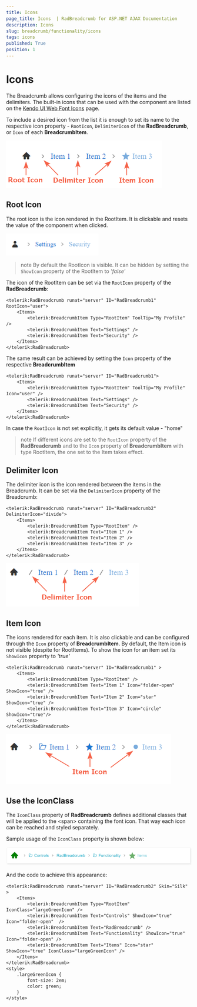 ```yaml
---
title: Icons
page_title: Icons  | RadBreadcrumb for ASP.NET AJAX Documentation
description: Icons 
slug: breadcrumb/functionality/icons
tags: icons
published: True
position: 1
---
```


# Icons

The Breadcrumb allows configuring the icons of the items and the delimiters. The built-in icons that can be used with the component are listed on the [Kendo UI Web Font Icons](https://docs.telerik.com/kendo-ui/styles-and-layout/icons-web#list-of-font-icons) page.

To include a desired icon from the list it is enough to set its name to the respective icon property - `RootIcon`, `DelimiterIcon` of the **RadBreadcrumb**, or `Icon` of each **BreadcrumbItem**.

![Icon types](../images/breadcrumb-functionality-icons-elements.png)

## Root Icon

The root icon is the icon rendered in the RootItem. It is clickable and resets the value of the component when clicked.

![Change RootIcon](../images/breadcrumb-functionality-icons-rootIcon.png)

>note By default the RootIcon is visible. It can be hidden by setting the `ShowIcon` property of the RootItem to *'false'* 

The icon of the RootItem can be set via the `RootIcon` property of the **RadBreadcrumb**:

````ASPX
<telerik:RadBreadcrumb runat="server" ID="RadBreadcrumb1" RootIcon="user">
    <Items>
        <telerik:BreadcrumbItem Type="RootItem" ToolTip="My Profile" />
        <telerik:BreadcrumbItem Text="Settings" />
        <telerik:BreadcrumbItem Text="Security" />
    </Items>
</telerik:RadBreadcrumb>
````

The same result can be achieved by setting the `Icon` property of the respective **BreadcrumbItem**

````ASPX
<telerik:RadBreadcrumb runat="server" ID="RadBreadcrumb1">
    <Items>
        <telerik:BreadcrumbItem Type="RootItem" ToolTip="My Profile" Icon="user" />
        <telerik:BreadcrumbItem Text="Settings" />
        <telerik:BreadcrumbItem Text="Security" />
    </Items>
</telerik:RadBreadcrumb>
````

In case the `RootIcon` is not set explicitly, it gets its default value - "home"

>note If different icons are set to the `RootIcon` property of the **RadBreadcrumb** and to the `Icon` property of **BreadcrumbItem** with type RootItem, the one set to the Item takes effect.

## Delimiter Icon

The delimiter icon is the icon rendered between the items in the Breadcrumb. It can be set via the `DelimiterIcon` property of the Breadcrumb:

````ASPX
<telerik:RadBreadcrumb runat="server" ID="RadBreadcrumb2" DelimiterIcon="divide">
    <Items>
        <telerik:BreadcrumbItem Type="RootItem" />
        <telerik:BreadcrumbItem Text="Item 1" />
        <telerik:BreadcrumbItem Text="Item 2" />
        <telerik:BreadcrumbItem Text="Item 3" />
    </Items>
</telerik:RadBreadcrumb>
````

![DelimiterIcon](../images/breadcrumb-functionality-icons-delimiterIcon.png)


## Item Icon

The icons rendered for each item. It is also clickable and can be configured through the `Icon` property of **BreadcrumbItem**. By default, the Item icon is not visible (despite for RootItems). To show the icon for an item set its `ShowIcon` property to *'true'*

````ASPX
<telerik:RadBreadcrumb runat="server" ID="RadBreadcrumb1" >
    <Items>
        <telerik:BreadcrumbItem Type="RootItem" />
        <telerik:BreadcrumbItem Text="Item 1" Icon="folder-open" ShowIcon="true" />
        <telerik:BreadcrumbItem Text="Item 2" Icon="star" ShowIcon="true" />
        <telerik:BreadcrumbItem Text="Item 3" Icon="circle" ShowIcon="true"/>
    </Items>
</telerik:RadBreadcrumb>
````

![DelimiterIcon](../images/breadcrumb-functionality-icons-itemIcon.png)


## Use the IconClass

The `IconClass` property of **RadBreadcrumb** defines additional classes that will be applied to the &lt;span&gt; containing the font icon. That way each icon can be reached and styled separately.

Sample usage of the `IconClass` property is shown below:

![IconClass usage](../images/breadcrumb-functionality-icons-iconClass.png)

And the code to achieve this appearance:

````ASPX
<telerik:RadBreadcrumb runat="server" ID="RadBreadcrumb2" Skin="Silk" >
    <Items>
        <telerik:BreadcrumbItem Type="RootItem" IconClass="largeGreenIcon" />
        <telerik:BreadcrumbItem Text="Controls" ShowIcon="true" Icon="folder-open"  />
        <telerik:BreadcrumbItem Text="RadBreadcrumb" />
        <telerik:BreadcrumbItem Text="Functionality" ShowIcon="true" Icon="folder-open" />
        <telerik:BreadcrumbItem Text="Items" Icon="star" ShowIcon="true" IconClass="largeGreenIcon" />
    </Items>
</telerik:RadBreadcrumb>
<style>
    .largeGreenIcon {
        font-size: 2em;
        color: green;
    }
</style>
````
 

